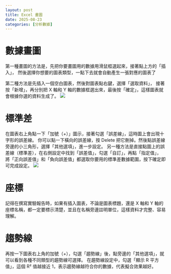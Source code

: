 ```yaml
---
layout: post
title: Excel 畫圖
date: 2025-08-23
categories: [分析數據]
---
```

# 數據畫圖
第一種畫圖的方法是，先把你要畫圖用的數據用滑鼠框選起來，接著點上方的「插入」，
然後選擇你想要的圖表類型，一點下去就會自動產生一張對應的圖表了


第二種方法是先插入一個空白圖表，然後對圖表點右鍵，選擇「選取資料」，
接著按「新增」，再分別把 X 軸和 Y 軸的數據框選出來，最後按「確定」，這樣圖表就會根據你選的資料生成了。
![](/excel/draw.png)

# 標準差
在圖表右上角點一下「加號（+）」圖示，接著勾選「誤差線」，這時圖上會出現十字形的誤差線。
你可以點一下橫向的誤差線，按 Delete 把它刪掉。然後點誤差線旁邊的小三角形，選擇「其他選項」，進一步設定。
另一種方法是直接點圖上的誤差線（標準差），在右側設定中找到「誤差值」，勾選「自訂」，再點「指定值」，
將「正向誤差值」和「負向誤差值」都選取你要用的標準差數據範圍，按下確定即可完成設定。
![](/excel/lll.png)

# 座標
記得在撰寫實驗報告時，如果有插入圖表，不論是圖表標題，還是 X 軸和 Y 軸的座標名稱，都一定要標示清楚，並且在名稱旁邊註明單位，這樣資料才完整、容易理解。

# 趨勢線
再按一下圖表右上角的加號（+），勾選「趨勢線」後，點旁邊的「其他選項」，就可以看到各種不同類型的趨勢線可選擇。
在趨勢線設定中，勾選「顯示 R 平方值」，這個 R² 值越接近 1，表示趨勢線越符合你的數據，代表擬合效果越好。
